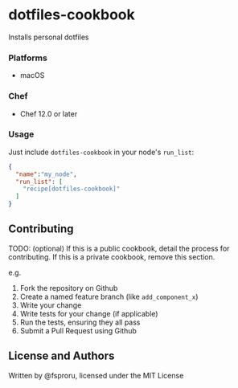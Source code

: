 # dotfiles-cookbook

Installs personal dotfiles

### Platforms

- macOS

### Chef

- Chef 12.0 or later

### Usage

Just include `dotfiles-cookbook` in your node's `run_list`:

```json
{
  "name":"my_node",
  "run_list": [
    "recipe[dotfiles-cookbook]"
  ]
}
```

## Contributing

TODO: (optional) If this is a public cookbook, detail the process for contributing. If this is a private cookbook, remove this section.

e.g.
1. Fork the repository on Github
2. Create a named feature branch (like `add_component_x`)
3. Write your change
4. Write tests for your change (if applicable)
5. Run the tests, ensuring they all pass
6. Submit a Pull Request using Github

## License and Authors

Written by @fsproru, licensed under the MIT License
